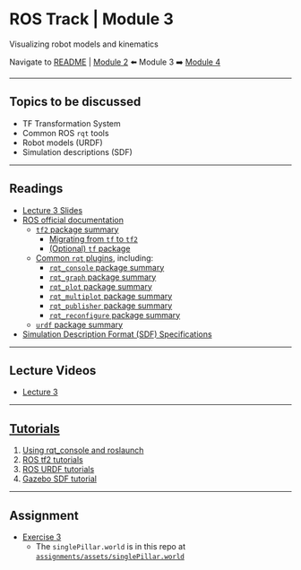 # ROS Track | Module 3
Visualizing robot models and kinematics

Navigate to [README](README.md) | [Module 2](module2.md) ⬅️ Module 3 ➡️ [Module 4](module4.md)

---
## Topics to be discussed
* TF Transformation System
* Common ROS `rqt` tools
* Robot models (URDF)
* Simulation descriptions (SDF)

---
## Readings
* [Lecture 3 Slides](readings/lecture3.pdf)
* [ROS official documentation](http://wiki.ros.org/)
    * [`tf2` package summary](http://wiki.ros.org/tf2)
        * [Migrating from `tf` to `tf2`](http://wiki.ros.org/tf2/Migration)
        * [(Optional) `tf` package](http://wiki.ros.org/tf)
    * [Common `rqt` plugins](http://wiki.ros.org/rqt_common_plugins), including:
        * [`rqt_console` package summary](http://wiki.ros.org/rqt_console)
        * [`rqt_graph` package summary](http://wiki.ros.org/rqt_graph)
        * [`rqt_plot` package summary](http://wiki.ros.org/rqt_plot)
        * [`rqt_multiplot` package summary](http://wiki.ros.org/rqt_multiplot)
        * [`rqt_publisher` package summary](http://wiki.ros.org/rqt_publisher)
        * [`rqt_reconfigure` package summary](http://wiki.ros.org/rqt_reconfigure)
    * [`urdf` package summary](http://wiki.ros.org/urdf)
* [Simulation Description Format (SDF) Specifications](http://sdformat.org/spec)

---
## Lecture Videos
* [Lecture 3](https://www.youtube.com/watch?v=_GgHFuib_LU&list=PLE-BQwvVGf8HOvwXPgtDfWoxd4Cc6ghiP&index=3)

---
## [Tutorials](http://wiki.ros.org/ROS/Tutorials)
1. [Using rqt_console and roslaunch](http://wiki.ros.org/ROS/Tutorials/UsingRqtconsoleRoslaunch)
2. [ROS tf2 tutorials](http://wiki.ros.org/tf2/Tutorials)
3. [ROS URDF tutorials](http://wiki.ros.org/urdf/Tutorials)
4. [Gazebo SDF tutorial](http://gazebosim.org/tutorials?tut=build_robot&cat=build_robot)

---
## Assignment
* [Exercise 3](assignments/exercise3.pdf)
    * The `singlePillar.world` is in this repo at [`assignments/assets/singlePillar.world`](assignments/assets/singlePillar.world)